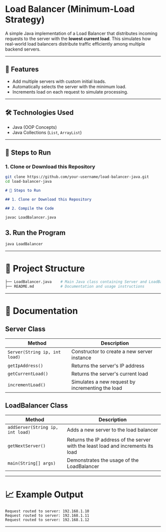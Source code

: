 # Load Balancer (Minimum-Load Strategy)

A simple Java implementation of a Load Balancer that distributes incoming requests to the server with the **lowest current load**. This simulates how real-world load balancers distribute traffic efficiently among multiple backend servers.

---

## 📌 Features

- Add multiple servers with custom initial loads.
- Automatically selects the server with the minimum load.
- Increments load on each request to simulate processing.

---

## 🛠️ Technologies Used

- Java (OOP Concepts)
- Java Collections (`List`, `ArrayList`)

---

## 🚀 Steps to Run

### 1. Clone or Download this Repository

```bash
git clone https://github.com/your-username/load-balancer-java.git
cd load-balancer-java
```

```markdown
# 🚀 Steps to Run

## 1. Clone or Download this Repository

## 2. Compile the Code
```
```bash
javac LoadBalancer.java
```

## 3. Run the Program

```bash
java LoadBalancer
```

---

# 📂 Project Structure

```graphql
├── LoadBalancer.java    # Main Java class containing Server and LoadBalancer logic
├── README.md            # Documentation and usage instructions
```

---

# 📘 Documentation

## Server Class

| Method                      | Description                                       |
|----------------------------|---------------------------------------------------|
| `Server(String ip, int load)` | Constructor to create a new server instance       |
| `getIpAddress()`           | Returns the server's IP address                   |
| `getCurrentLoad()`         | Returns the server's current load                 |
| `incrementLoad()`          | Simulates a new request by incrementing the load  |

## LoadBalancer Class

| Method                     | Description                                                             |
|---------------------------|-------------------------------------------------------------------------|
| `addServer(String ip, int load)` | Adds a new server to the load balancer                         |
| `getNextServer()`         | Returns the IP address of the server with the least load and increments its load |
| `main(String[] args)`     | Demonstrates the usage of the LoadBalancer                              |

---

# 📈 Example Output

```pgsql
Request routed to server: 192.168.1.10
Request routed to server: 192.168.1.11
Request routed to server: 192.168.1.12
```

---

